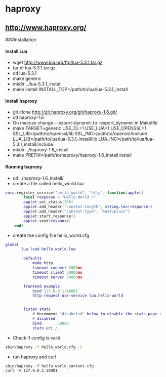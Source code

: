 # haproxy

## http://www.haproxy.org/

###Installation

#### Install Lua
* wget http://www.lua.org/ftp/lua-5.3.1.tar.gz
* tar xf lua-5.3.1.tar.gz
* cd lua-5.3.1
* make generic
* mkdir ../lua-5.3.1_install
*  make install INSTALL_TOP=/path/to/lua/lua-5.3.1_install
    
#### Install haproxy
* git clone http://git.haproxy.org/git/haproxy-1.6.git/
* cd haproxy-1.6
* On macosx change --export-dynamic to -export_dynamic in Makefile
* make TARGET=generic USE_DL=1 USE_LUA=1 USE_OPENSSL=1 SSL_LIB=/path/to/openssl/lib SSL_INC=/path/to/openssl/include LUA_LIB=/path/to/lua/lua-5.3.1_install/lib LUA_INC=/path/to/lua/lua-5.3.1_install/include
* mkdir ../haproxy-1.6_install
* make PREFIX=/path/to/haproxy/haproxy-1.6_install install


#### Running haproxy
* cd ../haproxy-1.6_install/
* create a file called hello_world.lua
```lua
core.register_service("hello-world", "http", function(applet)
        local response = "Hello World !"
        applet:set_status(200)
        applet:add_header("content-length", string.len(response))
        applet:add_header("content-type", "text/plain")
        applet:start_response()
        applet:send(response)
    end)
```
* create the config file hello_world.cfg
```lua
global
       lua-load hello_world.lua

        defaults
            mode http
            timeout connect 5000ms
            timeout client 50000ms
            timeout server 50000ms

        frontend example
            bind 127.0.0.1:10001
            http-request use-service lua.hello-world


        listen stats
            # Uncomment "disabeled" below to disable the stats page :
            # disabled
            bind       :8888
            stats uri /
```
* Check if config is valid
```bash
sbin/haproxy -f hello_world.cfg -c
```
* run haproxy and curl
```
sbin/haproxy -f hello_world_content.cfg
curl -v 127.0.0.1:10001

```
      
    

